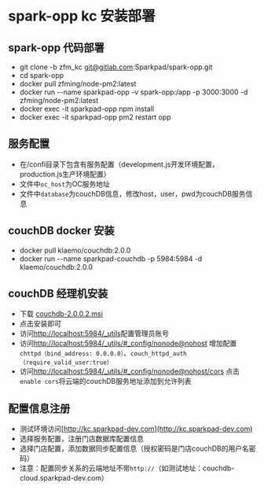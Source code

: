 # spark-opp kc 安装部署
## spark-opp 代码部署
* git clone -b zfm_kc git@gitlab.com:Sparkpad/spark-opp.git
* cd spark-opp
* docker pull zfming/node-pm2:latest
* docker run --name sparkpad-opp -v spark-opp:/app -p 3000:3000 -d zfming/node-pm2:latest
* docker exec -it sparkpad-opp npm install
* docker exec -it sparkpad-opp pm2 restart opp

## 服务配置
* 在/confi目录下包含有服务配置（development.js开发环境配置，production.js生产环境配置）
* 文件中`oc_host`为OC服务地址
* 文件中`database`为couchDB信息，修改host，user，pwd为couchDB服务信息

## couchDB docker 安装
* docker pull klaemo/couchdb:2.0.0
* docker run --name sparkpad-couchdb -p 5984:5984 -d klaemo/couchdb:2.0.0

## couchDB 经理机安装
* 下载 [couchdb-2.0.0.2.msi](https://dl.bintray.com/apache/couchdb/win/2.0.0.2/couchdb-2.0.0.2.msi)
* 点击安装即可
* 访问[http://localhost:5984/_utils](http://localhost:5984/_utils)配置管理员账号
* 访问[http://localhost:5984/_utils/#_config/nonode@nohost](http://localhost:5984/_utils/#_config/nonode@nohost) 增加配置`chttpd（bind_address: 0.0.0.0）`、`couch_httpd_auth（require_valid_user:true）`
* 访问[http://localhost:5984/_utils/#_config/nonode@nohost/cors](http://localhost:5984/_utils/#_config/nonode@nohost/cors) 点击`enable cors`将云端的couchDB服务地址添加到允许列表

## 配置信息注册
* 测试环境访问[http://kc.sparkpad-dev.com](http://kc.sparkpad-dev.com)
* 选择服务配置，注册门店数据库配置信息
* 选择门店配置，添加数据同步配置信息（授权密码是门店couchDB的用户名密码）
* 注意：配置同步关系的云端地址不带`http://`（如测试地址：couchdb-cloud.sparkpad-dev.com）